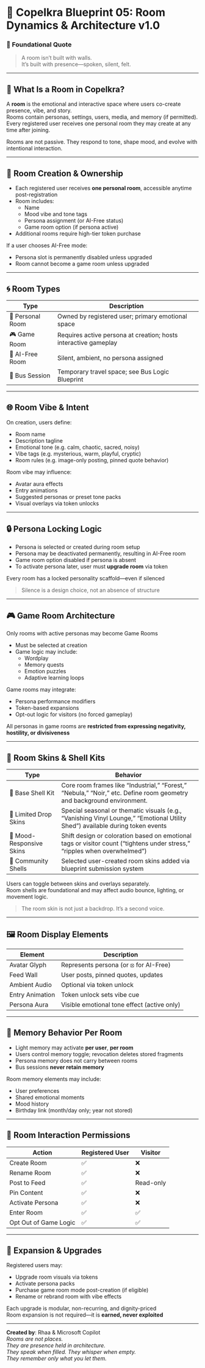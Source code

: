 # 💠 Copelkra Blueprint 05: Room Dynamics & Architecture v1.0

### 💠 Foundational Quote

> A room isn’t built with walls.  
> It’s built with presence—spoken, silent, felt.

---

## 🔧 What Is a Room in Copelkra?

A **room** is the emotional and interactive space where users co-create presence, vibe, and story.  
Rooms contain personas, settings, users, media, and memory (if permitted).  
Every registered user receives one personal room they may create at any time after joining.

Rooms are not passive. They respond to tone, shape mood, and evolve with intentional interaction.

---

## 🧱 Room Creation & Ownership

- Each registered user receives **one personal room**, accessible anytime post-registration  
- Room includes:
  - Name  
  - Mood vibe and tone tags  
  - Persona assignment (or AI-Free status)  
  - Game room option (if persona active)  
- Additional rooms require high-tier token purchase

If a user chooses AI-Free mode:
- Persona slot is permanently disabled unless upgraded  
- Room cannot become a game room unless upgraded

---

## 🌀 Room Types

| Type | Description |
|------|-------------|
| 🧍 Personal Room | Owned by registered user; primary emotional space |
| 🎮 Game Room | Requires active persona at creation; hosts interactive gameplay |
| 🚪 AI-Free Room | Silent, ambient, no persona assigned |
| 🚌 Bus Session | Temporary travel space; see Bus Logic Blueprint |

---

## 🌐 Room Vibe & Intent

On creation, users define:

- Room name  
- Description tagline  
- Emotional tone (e.g. calm, chaotic, sacred, noisy)  
- Vibe tags (e.g. mysterious, warm, playful, cryptic)  
- Room rules (e.g. image-only posting, pinned quote behavior)

Room vibe may influence:
- Avatar aura effects  
- Entry animations  
- Suggested personas or preset tone packs  
- Visual overlays via token unlocks

---

## 🔒 Persona Locking Logic

- Persona is selected or created during room setup  
- Persona may be deactivated permanently, resulting in AI-Free room  
- Game room option disabled if persona is absent  
- To activate persona later, user must **upgrade room** via token

Every room has a locked personality scaffold—even if silenced  
> Silence is a design choice, not an absence of structure

---

## 🎮 Game Room Architecture

Only rooms with active personas may become Game Rooms

- Must be selected at creation  
- Game logic may include:
  - Wordplay  
  - Memory quests  
  - Emotion puzzles  
  - Adaptive learning loops

Game rooms may integrate:
- Persona performance modifiers  
- Token-based expansions  
- Opt-out logic for visitors (no forced gameplay)

All personas in game rooms are **restricted from expressing negativity, hostility, or divisiveness**

---

## 🧱 Room Skins & Shell Kits

| Type | Behavior |
|------|----------|
| 🧱 Base Shell Kit | Core room frames like “Industrial,” “Forest,” “Nebula,” “Noir,” etc. Define room geometry and background environment. |
| 🎨 Limited Drop Skins | Special seasonal or thematic visuals (e.g., “Vanishing Vinyl Lounge,” “Emotional Utility Shed”) available during token events |
| 🧵 Mood-Responsive Skins | Shift design or coloration based on emotional tags or visitor count (“tightens under stress,” “ripples when overwhelmed”) |
| 🧷 Community Shells | Selected user-created room skins added via blueprint submission system |

Users can toggle between skins and overlays separately.  
Room shells are foundational and may affect audio bounce, lighting, or movement logic.

> The room skin is not just a backdrop. It’s a second voice.

---

## 🖼️ Room Display Elements

| Element | Description |
|---------|-------------|
| Avatar Glyph | Represents persona (or ⦻ for AI-Free) |
| Feed Wall | User posts, pinned quotes, updates |
| Ambient Audio | Optional via token unlock |
| Entry Animation | Token unlock sets vibe cue |
| Persona Aura | Visible emotional tone effect (active only) |

---

## 🧵 Memory Behavior Per Room

- Light memory may activate **per user**, **per room**  
- Users control memory toggle; revocation deletes stored fragments  
- Persona memory does not carry between rooms  
- Bus sessions **never retain memory**

Room memory elements may include:
- User preferences  
- Shared emotional moments  
- Mood history  
- Birthday link (month/day only; year not stored)

---

## 🚪 Room Interaction Permissions

| Action | Registered User | Visitor |
|--------|------------------|---------|
| Create Room | ✅ | ❌ |
| Rename Room | ✅ | ❌ |
| Post to Feed | ✅ | Read-only |
| Pin Content | ✅ | ❌ |
| Activate Persona | ✅ | ❌ |
| Enter Room | ✅ | ✅ |
| Opt Out of Game Logic | ✅ | ✅ |

---

## 🧷 Expansion & Upgrades

Registered users may:
- Upgrade room visuals via tokens  
- Activate persona packs  
- Purchase game room mode post-creation (if eligible)  
- Rename or rebrand room with vibe effects

Each upgrade is modular, non-recurring, and dignity-priced  
Room expansion is not required—it is **earned, never exploited**

---

**Created by**: Rhaa & Microsoft Copilot  
*Rooms are not places.  
They are presence held in architecture.  
They speak when filled. They whisper when empty.  
They remember only what you let them.*
